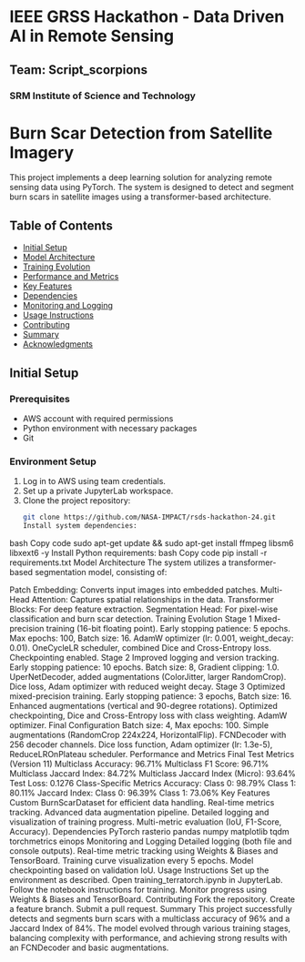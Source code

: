 # IEEE GRSS Hackathon - Data Driven AI in Remote Sensing
## Team: Script_scorpions
### SRM Institute of Science and Technology

# Burn Scar Detection from Satellite Imagery

This project implements a deep learning solution for analyzing remote sensing data using PyTorch. The system is designed to detect and segment burn scars in satellite images using a transformer-based architecture.



## Table of Contents
- [Initial Setup](#initial-setup)
- [Model Architecture](#model-architecture)
- [Training Evolution](#training-evolution)
- [Performance and Metrics](#performance-and-metrics)
- [Key Features](#key-features)
- [Dependencies](#dependencies)
- [Monitoring and Logging](#monitoring-and-logging)
- [Usage Instructions](#usage-instructions)
- [Contributing](#contributing)
- [Summary](#summary)
- [Acknowledgments](#acknowledgments)

## Initial Setup

### Prerequisites
- AWS account with required permissions
- Python environment with necessary packages
- Git

### Environment Setup
1. Log in to AWS using team credentials.
2. Set up a private JupyterLab workspace.
3. Clone the project repository:
   ```bash
   git clone https://github.com/NASA-IMPACT/rsds-hackathon-24.git
   Install system dependencies:
bash
Copy code
sudo apt-get update && sudo apt-get install ffmpeg libsm6 libxext6 -y
Install Python requirements:
bash
Copy code
pip install -r requirements.txt
Model Architecture
The system utilizes a transformer-based segmentation model, consisting of:

Patch Embedding: Converts input images into embedded patches.
Multi-Head Attention: Captures spatial relationships in the data.
Transformer Blocks: For deep feature extraction.
Segmentation Head: For pixel-wise classification and burn scar detection.
Training Evolution
Stage 1
Mixed-precision training (16-bit floating point).
Early stopping patience: 5 epochs.
Max epochs: 100, Batch size: 16.
AdamW optimizer (lr: 0.001, weight_decay: 0.01).
OneCycleLR scheduler, combined Dice and Cross-Entropy loss.
Checkpointing enabled.
Stage 2
Improved logging and version tracking.
Early stopping patience: 10 epochs.
Batch size: 8, Gradient clipping: 1.0.
UperNetDecoder, added augmentations (ColorJitter, larger RandomCrop).
Dice loss, Adam optimizer with reduced weight decay.
Stage 3
Optimized mixed-precision training.
Early stopping patience: 3 epochs, Batch size: 16.
Enhanced augmentations (vertical and 90-degree rotations).
Optimized checkpointing, Dice and Cross-Entropy loss with class weighting.
AdamW optimizer.
Final Configuration
Batch size: 4, Max epochs: 100.
Simple augmentations (RandomCrop 224x224, HorizontalFlip).
FCNDecoder with 256 decoder channels.
Dice loss function, Adam optimizer (lr: 1.3e-5), ReduceLROnPlateau scheduler.
Performance and Metrics
Final Test Metrics (Version 11)
Multiclass Accuracy: 96.71%
Multiclass F1 Score: 96.71%
Multiclass Jaccard Index: 84.72%
Multiclass Jaccard Index (Micro): 93.64%
Test Loss: 0.1276
Class-Specific Metrics
Accuracy:
Class 0: 98.79%
Class 1: 80.11%
Jaccard Index:
Class 0: 96.39%
Class 1: 73.06%
Key Features
Custom BurnScarDataset for efficient data handling.
Real-time metrics tracking.
Advanced data augmentation pipeline.
Detailed logging and visualization of training progress.
Multi-metric evaluation (IoU, F1-Score, Accuracy).
Dependencies
PyTorch
rasterio
pandas
numpy
matplotlib
tqdm
torchmetrics
einops
Monitoring and Logging
Detailed logging (both file and console outputs).
Real-time metric tracking using Weights & Biases and TensorBoard.
Training curve visualization every 5 epochs.
Model checkpointing based on validation IoU.
Usage Instructions
Set up the environment as described.
Open training_terratorch.ipynb in JupyterLab.
Follow the notebook instructions for training.
Monitor progress using Weights & Biases and TensorBoard.
Contributing
Fork the repository.
Create a feature branch.
Submit a pull request.
Summary
This project successfully detects and segments burn scars with a multiclass accuracy of 96% and a Jaccard Index of 84%. The model evolved through various training stages, balancing complexity with performance, and achieving strong results with an FCNDecoder and basic augmentations.


